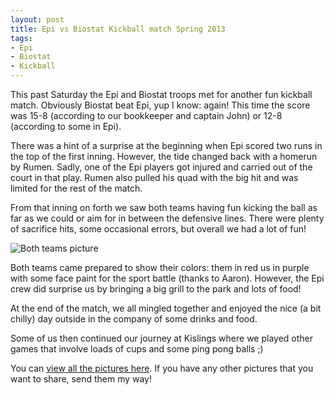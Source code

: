 ```yaml
---
layout: post
title: Epi vs Biostat Kickball match Spring 2013
tags:
- Epi
- Biostat
- Kickball
---
```

<p>This past Saturday the Epi and Biostat troops met for another fun kickball match. Obviously Biostat beat Epi, yup I know: again! This time the score was 15-8 (according to our bookkeeper and captain John) or 12-8 (according to some in Epi).</p>
<p>There was a hint of a surprise at the beginning when Epi scored two runs in the top of the first inning. However, the tide changed back with a homerun by Rumen. Sadly, one of the Epi players got injured and carried out of the court in that play. Rumen also pulled his quad with the big hit and was limited for the rest of the match.</p>
<p>From that inning on forth we saw both teams having fun kicking the ball as far as we could or aim for in between the defensive lines. There were plenty of sacrifice hits, some occasional errors, but overall we had a lot of fun!</p>
<p><img alt="Both teams picture" src="http://biostat.jhsph.edu/%7Elcollado/misc/Kickball2013/images/2013_04_20_16_55_15.jpg"/></p>
<p>Both teams came prepared to show their colors: them in red us in purple with some face paint for the sport battle (thanks to Aaron). However, the Epi crew did surprise us by bringing a big grill to the park and lots of food!</p>
<p>At the end of the match, we all mingled together and enjoyed the nice (a bit chilly) day outside in the company of some drinks and food.</p>
<p>Some of us then continued our journey at Kislings where we played other games that involve loads of cups and some ping pong balls ;)</p>
<p>You can <a href="http://biostat.jhsph.edu/%7Elcollado/misc/Kickball2013/index.html">view all the pictures here</a>. If you have any other pictures that you want to share, send them my way!</p>
